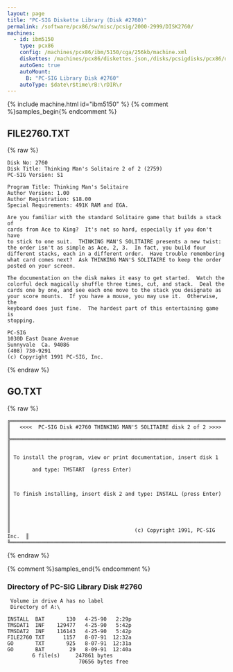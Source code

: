 ```yaml
---
layout: page
title: "PC-SIG Diskette Library (Disk #2760)"
permalink: /software/pcx86/sw/misc/pcsig/2000-2999/DISK2760/
machines:
  - id: ibm5150
    type: pcx86
    config: /machines/pcx86/ibm/5150/cga/256kb/machine.xml
    diskettes: /machines/pcx86/diskettes.json,/disks/pcsigdisks/pcx86/diskettes.json
    autoGen: true
    autoMount:
      B: "PC-SIG Library Disk #2760"
    autoType: $date\r$time\rB:\rDIR\r
---
```


{% include machine.html id="ibm5150" %}
{% comment %}samples_begin{% endcomment %}

## FILE2760.TXT

{% raw %}
```
Disk No: 2760
Disk Title: Thinking Man's Solitaire 2 of 2 (2759)
PC-SIG Version: S1

Program Title: Thinking Man's Solitaire
Author Version: 1.00
Author Registration: $18.00
Special Requirements: 491K RAM and EGA.

Are you familiar with the standard Solitaire game that builds a stack of
cards from Ace to King?  It's not so hard, especially if you don't have
to stick to one suit.  THINKING MAN'S SOLITAIRE presents a new twist:
the order isn't as simple as Ace, 2, 3.  In fact, you build four
different stacks, each in a different order.  Have trouble remembering
what card comes next?  Ask THINKING MAN'S SOLITAIRE to keep the order
posted on your screen.

The documentation on the disk makes it easy to get started.  Watch the
colorful deck magically shuffle three times, cut, and stack.  Deal the
cards one by one, and see each one move to the stack you designate as
your score mounts.  If you have a mouse, you may use it.  Otherwise, the
keyboard does just fine.  The hardest part of this entertaining game is
stopping.

PC-SIG
1030D East Duane Avenue
Sunnyvale  Ca. 94086
(408) 730-9291
(c) Copyright 1991 PC-SIG, Inc.
```
{% endraw %}

## GO.TXT

{% raw %}
```
╔═════════════════════════════════════════════════════════════════════════╗
║   <<<<  PC-SIG Disk #2760 THINKING MAN'S SOLITAIRE disk 2 of 2 >>>>     ║
╠═════════════════════════════════════════════════════════════════════════╣
║                                                                         ║
║ To install the program, view or print documentation, insert disk 1      ║
║       and type: TMSTART  (press Enter)                                  ║
║                                                                         ║
║ To finish installing, insert disk 2 and type: INSTALL (press Enter)     ║
║                                                                         ║
║                                                                         ║
║                                        (c) Copyright 1991, PC-SIG Inc.  ║
╚═════════════════════════════════════════════════════════════════════════╝
```
{% endraw %}

{% comment %}samples_end{% endcomment %}

### Directory of PC-SIG Library Disk #2760

     Volume in drive A has no label
     Directory of A:\

    INSTALL  BAT       130   4-25-90   2:29p
    TMSDAT1  INF    129477   4-25-90   5:42p
    TMSDAT2  INF    116143   4-25-90   5:42p
    FILE2760 TXT      1157   8-07-91  12:32a
    GO       TXT       925   8-07-91  12:31a
    GO       BAT        29   8-09-91  12:40a
            6 file(s)     247861 bytes
                           70656 bytes free
